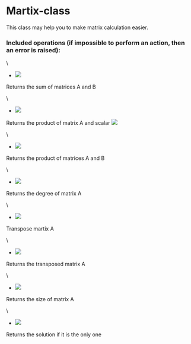 # Martix-class

This class may help you to make matrix calculation easier.

### Included operations (if impossible to perform an action, then an error is raised):

\

- <img src="https://latex.codecogs.com/gif.latex?A%20+%20B,\;%20\;%20A,B,%20C%20\in%20Mat_{m%20\times%20n}" /> 
Returns the sum of matrices A and B

\

- <img src="https://latex.codecogs.com/gif.latex?A\cdot\lambda%20,\;%20A\in%20Mat_{m\times%20n},\lambda%20\in%20R^n" /> 
Returns the product of matrix A and scalar <img src="https://latex.codecogs.com/gif.latex?\lambda" />

\

- <img src="https://latex.codecogs.com/gif.latex?A\cdot%20B%20,\;%20A\in%20Mat_{m\times%20n},B\in%20Mat_{n\times%20p}" /> 
Returns the product of matrices A and B

\

- <img src="https://latex.codecogs.com/gif.latex?A^n,n\in%20N,A\in%20M_n" />
Returns the degree of matrix A

\

- <img src="https://latex.codecogs.com/gif.latex?A.transpose" />
Transpose martix A

\

- <img src="https://latex.codecogs.com/gif.latex?A.transposed" /> 
Returns the transposed matrix A

\

- <img src="https://latex.codecogs.com/gif.latex?A.size" />
Returns the size of matrix A

\


- <img src="https://latex.codecogs.com/gif.latex?A.solve(B),A\in%20Mat_{m\times%20n},B\in%20Mat_{m\times%201}" />
Returns the solution if it is the only one





